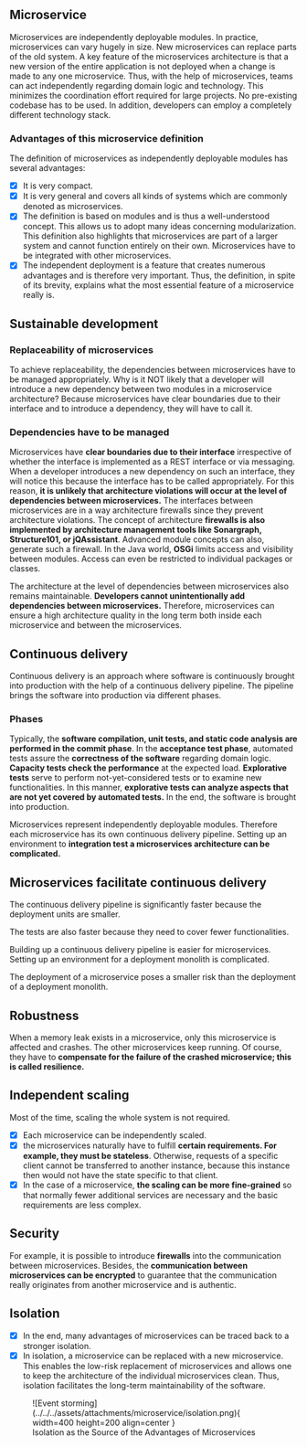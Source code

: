 ## Microservice

Microservices are independently deployable modules. In practice, microservices can vary hugely in size. New microservices can replace parts of the old system.
A key feature of the microservices architecture is that a new version of the entire application is not deployed when a change is made to any one microservice.
Thus, with the help of microservices, teams can act independently regarding domain logic and technology. This minimizes the coordination effort required for large projects.
No pre-existing codebase has to be used. In addition, developers can employ a completely different technology stack.

### Advantages of this microservice definition

The definition of microservices as independently deployable modules has several advantages:

- [x] It is very compact.
- [x] It is very general and covers all kinds of systems which are commonly denoted as microservices.
- [x] The definition is based on modules and is thus a well-understood concept. This allows us to adopt many ideas concerning modularization. This definition also highlights that microservices are part of a larger system and cannot function entirely on their own. Microservices have to be integrated with other microservices.
- [x] The independent deployment is a feature that creates numerous advantages and is therefore very important. Thus, the definition, in spite of its brevity, explains what the most essential feature of a microservice really is.

## Sustainable development 
### Replaceability of microservices
To achieve replaceability, the dependencies between microservices have to be managed appropriately.
Why is it NOT likely that a developer will introduce a new dependency between two modules in a microservice architecture?
Because microservices have clear boundaries due to their interface and to introduce a dependency, they will have to call it.

### Dependencies have to be managed 
Microservices have **clear boundaries due to their interface** irrespective of whether the interface is implemented as a REST interface or via messaging.
When a developer introduces a new dependency on such an interface, they will notice this because the interface has to be called appropriately. For this reason, **it is unlikely that architecture violations will occur at the level of dependencies between microservices.**
The interfaces between microservices are in a way architecture firewalls since they prevent architecture violations. The concept of architecture **firewalls is also implemented by architecture management tools like Sonargraph, Structure101, or jQAssistant**. Advanced module concepts can also, generate such a firewall. In the Java world, **OSGi** limits access and visibility between modules. Access can even be restricted to individual packages or classes.

The architecture at the level of dependencies between microservices also remains maintainable. **Developers cannot unintentionally add dependencies between microservices.** Therefore, microservices can ensure a high architecture quality in the long term both inside each microservice and between the microservices.

## Continuous delivery 
Continuous delivery is an approach where software is continuously brought into production with the help of a continuous delivery pipeline. The pipeline brings the software into production via different phases.

### Phases
Typically, the **software compilation, unit tests, and static code analysis are performed in the commit phase**.
 In the **acceptance test phase**, automated tests assure the **correctness of the software** regarding domain logic.
    **Capacity tests check the performance** at the expected load.
**Explorative tests** serve to perform not-yet-considered tests or to examine new functionalities. In this manner, **explorative tests can analyze aspects that are not yet covered by automated tests.**
In the end, the software is brought into production.

Microservices represent independently deployable modules. Therefore each microservice has its own continuous delivery pipeline.
Setting up an environment to **integration test a microservices architecture can be complicated.**

## Microservices facilitate continuous delivery
The continuous delivery pipeline is significantly faster because the deployment units are smaller. 

The tests are also faster because they need to cover fewer functionalities.

Building up a continuous delivery pipeline is easier for microservices. Setting up an environment for a deployment monolith is complicated.

The deployment of a microservice poses a smaller risk than the deployment of a deployment monolith.

## Robustness
When a memory leak exists in a microservice, only this microservice is affected and crashes. The other microservices keep running. Of course, they have to **compensate for the failure of the crashed microservice; this is called resilience.**

## Independent scaling 
Most of the time, scaling the whole system is not required. 

- [x] Each microservice can be independently scaled.
- [x] the microservices naturally have to fulfill **certain requirements. For example, they must be stateless**. Otherwise, requests of a specific client cannot be transferred to another instance, because this instance then would not have the state specific to that client.
- [x] In the case of a microservice, **the scaling can be more fine-grained** so that normally fewer additional services are necessary and the basic requirements are less complex.

## Security 
For example, it is possible to introduce **firewalls** into the communication between microservices.
Besides, the **communication between microservices can be encrypted** to guarantee that the communication really originates from another microservice and is authentic.

## Isolation 
- [x] In the end, many advantages of microservices can be traced back to a stronger isolation.
- [x] In isolation, a microservice can be replaced with a new microservice. This enables the low-risk replacement of microservices and allows one to keep the architecture of the individual microservices clean. Thus, isolation facilitates the long-term maintainability of the software.

<figure markdown>
![Event storming](../../../assets/attachments/microservice/isolation.png){ width=400 height=200 align=center }
<figcaption>Isolation as the Source of the Advantages of Microservices</figcaption>
</figure>